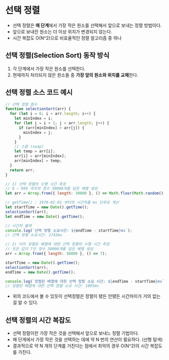 # 선택 정렬

- 선택 정렬은 **매 단계**에서 가장 작은 원소를 선택해서 앞으로 보내는 정렬 방법이다.
- 앞으로 보내진 원소는 더 이상 위치가 변경되지 않는다.
- 시간 복잡도 O(N^2)으로 비효율적인 정렬 알고리즘 중 하나

## 선택 정렬(Selection Sort) 동작 방식

1. 각 단계에서 가장 작은 원소를 선택한다.
2. 현재까지 처리되지 않은 원소들 중 **가장 앞의 원소와 위치를 교체**한다.

## 선택 정렬 소스 코드 예시

```js
// 선택 정렬 함수
function selectionSort(arr) {
  for (let i = 0; i < arr.length; i++) {
    let minIndex = i;
    for (let j = i + 1; j < arr.length; j++) {
      if (arr[minIndex] > arr[j]) {
        minIndex = j;
      }
    }
    // 스왑 (swap)
    let temp = arr[i];
    arr[i] = arr[minIndex];
    arr[minIndex] = temp;
  }
  return arr;
}
```

```js
// 1) 선택 정렬의 수행 시간 측정
// 0 ~ 999 까지의 정수 30000개를 담은 배열 생성
let arr = Array.from({ length: 30000 }, () => Math.floor(Math.random() * 1000));

// getTime() : 1970-01-01 부터의 시간차를 ms 단위로 계산
let startTime = new Date().getTime();
selectionSort(arr);
let endTime = new Date().getTime();

// 시간차 출력
console.log(`선택 정렬 소요시간: ${endTime - startTime}ms`);
// 선택 정렬 소요시간: 1743ms

// 2) 이미 정렬된 배열에 대한 선택 정렬의 수행 시간 측정
// 모든 값이 7인 정수 30000개를 담은 배열 생성
arr = Array.from({ length: 30000 }, () => 7);

startTime = new Date().getTime();
selectionSort(arr);
endTime = new Date().getTime();

console.log(`정렬된 배열에 대한 선택 정렬 소요 시간: ${endTime - startTime}ms`);
// 정렬된 배열에 대한 선택 정렬 소요 시간: 1895ms
```

- 위의 코드에서 볼 수 있듯이 선택정렬은 정렬이 됐든 안됐든 시간차이가 거의 없는걸 알 수 있다.

## 선택 정렬의 시간 복잡도

- 선택 정렬이란 가장 작은 것을 선택해서 앞으로 보내느 정렬 기법이다.
- 매 단게에서 가장 작은 것을 선택하는 데에 약 N 번의 연산이 필요하다. (선형 탐색)
- 결과적으로 약 N 개의 단계를 거친다는 점에서 최악의 경우 O(N^2)의 시간 복잡도를 가진다.
